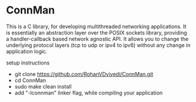 # ConnMan
This is a C library, for developing multithreaded networking applications.
It is essentially an abstraction layer over the POSIX sockets library, providing a handler-callback based network agnostic API.
It allows you to change the underlying protocol layers (tcp to udp or ipv4 to ipv6) without any change in application logic.

setup instructions
 * git clone https://github.com/RohanVDvivedi/ConnMan.git
 * cd ConnMan
 * sudo make clean install
 * add "-lconnman" linker flag, while compiling your application